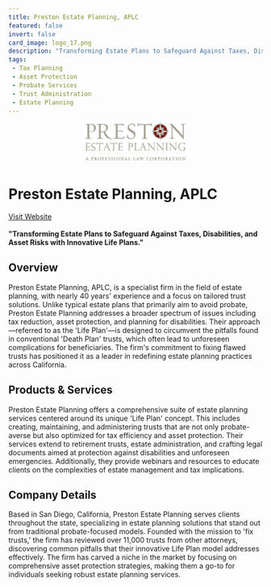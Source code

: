 ```yaml
---
title: Preston Estate Planning, APLC
featured: false
invert: false
card_image: logo_17.png
description: "Transforming Estate Plans to Safeguard Against Taxes, Disabilities, and Asset Risks with Innovative Life Plans."
tags: 
 - Tax Planning
 - Asset Protection
 - Probate Services
 - Trust Administration
 - Estate Planning
---
```


<div align="center">
<a href="https://www.prestonestateplanning.com/">
<img src="logo_17.png" alt="Logo" style="min-width: 200px; max-width: 600px; height: auto;" >
</a>
</div>

# Preston Estate Planning, APLC
<a href="https://www.prestonestateplanning.com/">Visit Website</a>
<br>
<br>
**"Transforming Estate Plans to Safeguard Against Taxes, Disabilities, and Asset Risks with Innovative Life Plans."**

## Overview
Preston Estate Planning, APLC, is a specialist firm in the field of estate planning, with nearly 40 years' experience and a focus on tailored trust solutions. Unlike typical estate plans that primarily aim to avoid probate, Preston Estate Planning addresses a broader spectrum of issues including tax reduction, asset protection, and planning for disabilities. Their approach—referred to as the 'Life Plan'—is designed to circumvent the pitfalls found in conventional 'Death Plan' trusts, which often lead to unforeseen complications for beneficiaries. The firm's commitment to fixing flawed trusts has positioned it as a leader in redefining estate planning practices across California.
## Products & Services 
Preston Estate Planning offers a comprehensive suite of estate planning services centered around its unique 'Life Plan' concept. This includes creating, maintaining, and administering trusts that are not only probate-averse but also optimized for tax efficiency and asset protection. Their services extend to retirement trusts, estate administration, and crafting legal documents aimed at protection against disabilities and unforeseen emergencies. Additionally, they provide webinars and resources to educate clients on the complexities of estate management and tax implications.
## Company Details 
Based in San Diego, California, Preston Estate Planning serves clients throughout the state, specializing in estate planning solutions that stand out from traditional probate-focused models. Founded with the mission to 'fix trusts,' the firm has reviewed over 11,000 trusts from other attorneys, discovering common pitfalls that their innovative Life Plan model addresses effectively. The firm has carved a niche in the market by focusing on comprehensive asset protection strategies, making them a go-to for individuals seeking robust estate planning services.

